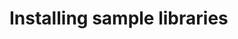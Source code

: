 <!--
SPDX-FileCopyrightText: 2024 Sam Windell
SPDX-License-Identifier: GPL-3.0-or-later
-->

# Installing sample libraries
